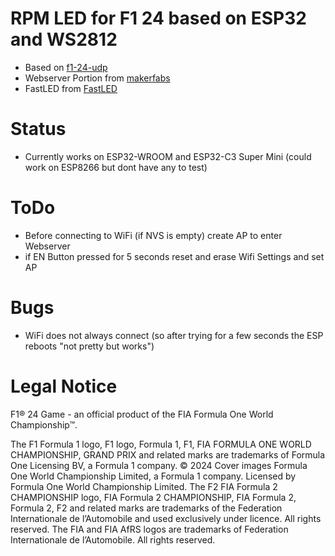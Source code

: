 # RPM LED for F1 24 based on ESP32 and WS2812

- Based on [f1-24-udp](https://github.com/MacManley/f1-24-udp)
- Webserver Portion from [makerfabs](https://github.com/Makerfabs/Makerfabs_FAQ/tree/master/Arduino_ESP32/arduino_example/wifi_set_demo)
- FastLED from [FastLED](https://github.com/FastLED/FastLED)

# Status

- Currently works on ESP32-WROOM and ESP32-C3 Super Mini (could work on ESP8266 but dont have any to test)

# ToDo

- Before connecting to WiFi (if NVS is empty) create AP to enter Webserver
- if EN Button pressed for 5 seconds reset and erase Wifi Settings and set AP

# Bugs

- WiFi does not always connect (so after trying for a few seconds the ESP reboots "not pretty but works")

# **Legal Notice**

F1® 24 Game - an official product of the FIA Formula One World Championship™.

The F1 Formula 1 logo, F1 logo, Formula 1, F1, FIA FORMULA ONE WORLD CHAMPIONSHIP, GRAND
PRIX and related marks are trademarks of Formula One Licensing BV, a Formula 1 company. © 2024
Cover images Formula One World Championship Limited, a Formula 1 company. Licensed by Formula
One World Championship Limited. The F2 FIA Formula 2 CHAMPIONSHIP logo, FIA Formula 2
CHAMPIONSHIP, FIA Formula 2, Formula 2, F2 and related marks are trademarks of the Federation
Internationale de l’Automobile and used exclusively under licence. All rights reserved. The FIA and FIA
AfRS logos are trademarks of Federation Internationale de l’Automobile. All rights reserved.
